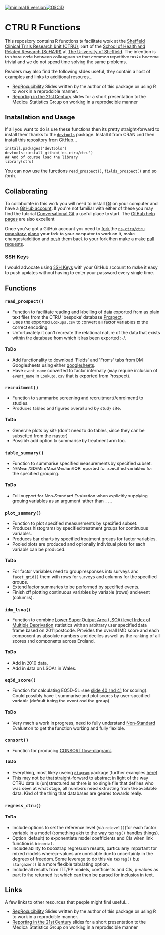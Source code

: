 [![minimal R version](https://img.shields.io/badge/R%3E%3D-3.4.0-brightgreen.svg)](https://cran.r-project.org/)[![ORCiD](https://img.shields.io/badge/ORCiD-0000--0001--8301--6857-green.svg)](https://orcid.org/0000-0001-8301-6857)

# CTRU R Functions

This repository contains R functions to facilitate work at the [Sheffield Clinical Trials Research Unit (CTRU)](https://www.shef.ac.uk/scharr/sections/dts/ctru), part of the [School of Health and Related Research (ScHARR)](http://www.sheffield.ac.uk/scharr) at [The University of Sheffield](http://www.sheffield.ac.uk/).  The intention is to share code between colleagues so that common repetitive tasks become trivial and we do not spend time solving the same problems.

Readers may also find the following slides useful, they contain a host of examples and links to additional resoures...


* [RepRoducibility](https://www.overleaf.com/read/czjppxskyxpj) Slides written by the author of this package on using R to work in a reprodcible manner.
* [Reporting in the 21st Century](https://www.overleaf.com/read/wkbxddshhgzg) slides for a short presentation to the Medical Statistics Group on working in a reproducible manner.


## Installation and Usage

If all you want to do is use these functions then its pretty straight-forward to install them thanks to the [`devtools`](https://cran.r-project.org/web/packages/devtools/index.html) package.  Install it from CRAN and then install this repository from GitHub...

```
install.packages('devtools')
devtools::install_github('ns-ctru/ctru')
## And of course load the library
library(ctru)
```

You can now use the functions `read_prospect()`, `fields_prospect()` and so forth.

## Collaborating

To collaborate in this work you will need to install [Git](https://git-scm.com) on your computer and have a [GitHub account](https://www.github.com/join).  If you're not familiar with either of these you may find the tutorial [Conversational Git](http://blog.anvard.org/conversational-git/) a useful place to start.  The [GitHub help pages](https://help.github.com/) are also excellent.

Once you've got a GitHub account you need to [fork](https://guides.github.com/activities/forking/) the [`ns-ctru/ctru` repository](https://github.com/ns-ctru/ctru), [clone](https://git-scm.com/docs/git-clone) your fork to your computer to work on it, make changes/addition and [push](https://help.github.com/articles/pushing-to-a-remote/) them back to your fork then make a make [pull requests](https://git-scm.com/docs/git-pull).

### SSH Keys

I would advocate using [SSH Keys](https://help.github.com/articles/generating-an-ssh-key/) with your GitHub account to make it easy to push updates without having to enter your password every single time.

## Functions

### `read_prospect()`

* Function to facilitate reading and labelling of data exported from as plain text files from the CTRU 'bespoke' database [Prospect](https://www.ctru-prospect.shef.ac.uk/).
* Uses the exported `Lookups.csv` to convert all factor variables to the correct encoding.
* Unfortunately it can't recreate the relational nature of the data that exists within the database from which it has been exported :-/.

#### ToDo

* Add functionality to download 'Fields' and 'Froms' tabs from DM Googlesheets using either [googlesheets](https://cran.r-project.org/web/packages/googlesheets/index.html).
* Have `event_name` converted to factor internally (may require inclusion of `event_name` in `Lookups.csv` that is exported from Prospect).

### `recruitment()`

* Function to summarise screening and recruitment(/enrolment) to studies.
* Produces tables and figures overall and by study site.

#### ToDo

* Generate plots by site (don't need to do tables, since they can be subsetted from the master)
* Possibly add option to summarise by treatment arm too.

### `table_summary()`

* Function to summarise specified measurements by specified subset.
* N/Mean/SD/Min/Max/Median/IQR reported for specified variables for the specified grouping.

#### ToDo

* Full support for Non-Standard Evaluation when explicitly supplying grouing variables as an argument rather than `...`.

### `plot_summary()`

* Function to plot specified measurements by specified subset.
* Produces histograms by specified treatment groups for continuous variables.
* Produces bar charts by specified treatment groups for factor variables.
* Pooled plots are produced and optionally individual plots for each variable can be produced.

#### ToDo

* For factor variables need to group responses into surveys and `facet_grid()` them with rows for surveys and columns for the specified groups.
* Extend factor summaries to be performed by specified events.
* Finish off plotting continuous variables by variable (rows) and event (columns).

### `idm_lsoa()`

* Function to combine [Lower Super Output Area (LSOA) level Index of Multiple Deprivation](https://www.gov.uk/government/statistics/english-indices-of-deprivation-2015) statistics with an arbitrary user specified data frame based on 2011 postcode.  Provides the overall IMD score and each component as absolute numbers and deciles as well as the ranking of all scores and components across England.

#### ToDo

* Add in 2010 data.
* Add in data on LSOAs in Wales.

### `eq5d_score()`

* Function for calculating EQ5D-5L (see [slide 40 and 41](http://www.slideshare.net/OHENews/ohe-seminar-5ll-value-set-oct2014-revised-jun15) for scoring).  Could possibly have it summarise and plot scores by user-specified variable (default being the event and the group)

#### ToDo

* Very much a work in progress, need to fully understand [Non-Standard Evaluation](http://dplyr.tidyverse.org/articles/programming.html) to get the function working and fully flexible.


### `consort()`

* Function for producing [CONSORT flow-diagrams](http://www.consort-statement.org/consort-statement/flow-diagram)
#### ToDo

* Everything, most likely useing [`diagram`](https://cran.r-project.org/web/packages/diagram/index.html) package (further examples [here](https://stackoverflow.com/questions/4722689/creating-tree-diagram-for-showing-case-count-using-r)).
* This may not be that straight-forward to abstract in light of the way CTRU data is (un)structured as there is no single file that defines who was seen at what stage, all numbers need extracting from the available data.  Kind of the thing that databases are geared towards really.

### `regress_ctru()`

#### ToDo

* Include options to set the reference level (via `relevel()`)for each factor variable in a model (something akin to the way `texreg()` handles things).
* Option (default) to exponentiate model coefficients and CIs when link function is `binomial`.
* Include ability to bootstrap regression results, particularly important for mixed models where p-values are unreliable due to uncertainty in the degrees of freedom.  Some leverage to do this via `texreg()` but `stargazer()` is a more flexible tabulating option.
* Include all results from ITT/PP models, coefficients and CIs, p-values as part fo the returned list which can then be parsed for inclusion in text.

## Links

A few links to other resources that people might find useful...

  * [RepRoducibility](https://www.overleaf.com/read/czjppxskyxpj) Slides written by the author of this package on using R to work in a reprodcible manner.
  * [Reporting in the 21st Century](https://www.overleaf.com/read/wkbxddshhgzg) slides for a short presentation to the Medical Statistics Group on working in a reproducible manner.
